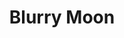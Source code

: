 --- 
title: "Blurry Moon"
publishdate: "2019-7-17T16:48:46+02:00"
src: "https://365manga.net/manga/blurry-moon"
image: "https://data.365manga.net/images/thumbnails/6956-blurry-moon.jpg"
description: "Around the time that Hinaki Mitsura climbed his way to number two host in the club, Tsukayama Satoshi transfers from a branch store. He was Mitsura’s senior in high school, and also the cause of Mitsura’s most devastating memory. Tsukayama proceeds to take over as top host, surpassing Mitsura and the man he has been living with, Miura-san. Miura-san is kind, gentle, and wants to protect and love Mitsura. But…"
---